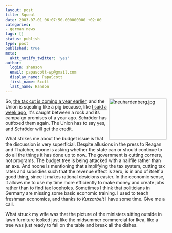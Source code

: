 ```yaml
---
layout: post
title: Squeal
date: 2003-07-01 06:07:50.000000000 +02:00
categories:
- german news
tags: []
status: publish
type: post
published: true
meta:
  aktt_notify_twitter: 'yes'
author:
  login: shanson
  email: papascott-wp@gmail.com
  display_name: PapaScott
  first_name: Scott
  last_name: Hanson
---
```

<p><a title="Schröders neue Linie: Und es war Sommer - Politik - SPIEGEL ONLINE" href="http://www.spiegel.de/politik/deutschland/0,1518,255259,00.html"><img alt="neuhardenberg.jpg" src="http://www.papascott.de/wordpress/wp-content/uploads/2003/07/neuhardenberg.jpg" width="180" height="128" border="0" align="right" /></a>So, <a title="Schröder Accelerates Germany's Tax Cuts" href="http://www.nytimes.com/2003/06/30/business/worldbusiness/30GERM.html?ex=1057636800&amp;en=27005f1270571a99&amp;ei=5062&amp;partner=GOOGLE">the tax cut is coming a year earlier</a>, and the Union is sqealing like a pig because, like <a href="http://www.papascott.de/2003/06/23/2370.php">I said a week ago</a>, it's caught between a rock and its campaign promises of a year ago. Schröder has outfoxed them again. The Union has to say yes, and Schröder will get the credit.</p>
<p>What strikes me about the budget issue is that the discussion is very superficial. Despite allusions in the press to Reagan and Thatcher, noone is asking whether the state can or should continue to do all the things it has done up to now. The government is cutting corners, not programs. The budget tree is being attacked with a nailfile rather than an axe. And noone is mentioning that simplifying the tax system, cutting tax rates and subsidies such that the revenue effect is zero, is in and of itself a good thing, since it makes rational desicions easier. In the economic sense, it allows me to use my time more efficiently to make money and create jobs rather than to find tax loopholes. Sometimes I think that politicians in Germany are missing some basic economic training. I used to teach freshman economics, and thanks to <em>Kurzarbeit</em> I have some time. Give me a call.</p>
<p>What struck my wife was that the picture of the ministers sitting outside in lawn furniture looked just like the midsummer commercial for Ikea, like a tree was just ready to fall on the table and break all the dishes.</p>
